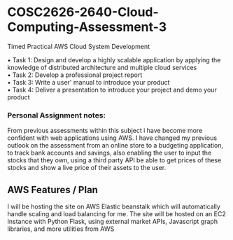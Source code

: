 # COSC2626-2640-Cloud-Computing-Assessment-3      
Timed Practical AWS Cloud System Development   
   
• Task 1: Design and develop a highly scalable application by applying the knowledge of distributed architecture 
and multiple cloud services    
• Task 2: Develop a professional project report   
• Task 3: Write a user' manual to introduce your product    
• Task 4: Deliver a presentation to introduce your project and demo your product     

### Personal Assignment notes:
From previous assessments within this subject i have become more confident with web applications using AWS.
I have changed my previous outlook on the assessment from an online store to a budgeting application, to track bank accounts
and savings, also enabling the user to input the stocks that they own, using a third party API be able to get prices of these stocks
and show a live price of their assets to the user.

## AWS Features / Plan
I will be hosting the site on AWS Elastic beanstalk which will automatically handle scaling and load balancing for me.
The site will be hosted on an EC2 Instance with Python Flask, using external market APIs, Javascript graph libraries, and more utilities from AWS
